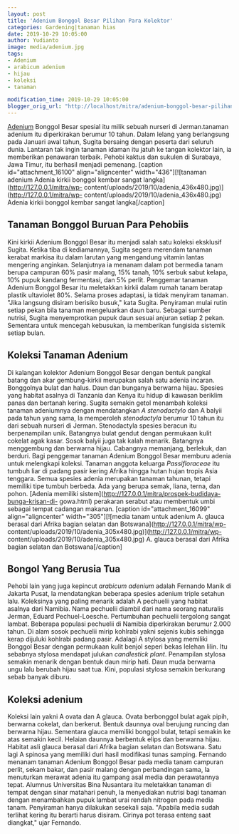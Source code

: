 ```yaml
---
layout: post
title: 'Adenium Bonggol Besar Pilihan Para Kolektor'
categories: Gardening|tanaman hias
date: 2019-10-29 10:05:00
author: Yudianto
image: media/adenium.jpg
tags:
- Adenium
- arabicum adenium
- hijau
- koleksi
- tanaman

modification_time: 2019-10-29 10:05:00
blogger_orig_url: "http://localhost/mitra/adenium-bonggol-besar-pilihan-para.html"
---
```


[Adenium](http://127.0.0.1/mitra/topik/adenium "Adenium") Bonggol Besar
spesial itu milik sebuah nurseri di Jerman.tanaman adenium itu diperkirakan
berumur 10 tahun. Dalam lelang yang berlangsung pada Januari awal tahun,
Sugita bersaing dengan peserta dari seluruh dunia. Lantaran tak ingin tanaman
idaman itu jatuh ke tangan kolektor lain, ia memberikan penawaran terbaik.
Pehobi kaktus dan sukulen di Surabaya, Jawa Timur, itu berhasil menjadi
pemenang. [caption id="attachment_16100" align="aligncenter"
width="436"][![tanaman adenium Adenia kirkii bonggol kembar sangat
langka](http://127.0.0.1/mitra/wp-
content/uploads/2019/10/adenia_436x480.jpg)](http://127.0.0.1/mitra/wp-
content/uploads/2019/10/adenia_436x480.jpg) Adenia kirkii bonggol kembar
sangat langka[/caption]

## Tanaman Bonggol Buruan Para Pehobiis

Kini kirkii Adenium Bonggol Besar itu menjadi salah satu koleksi eksklusif
Sugita. Ketika tiba di kediamannya, Sugita segera merendam tanaman kerabat
markisa itu dalam larutan yang mengandung vitamin lantas mengering anginkan.
Selanjutnya ia menanam dalam pot bermedia tanam berupa campuran 60% pasir
malang, 15% tanah, 10% serbuk sabut kelapa, 10% pupuk kandang fermentasi, dan
5% perlit. Penggemar tanaman Adenium Bonggol Besar itu meletakkan kirkii dalam
rumah tanam beratap plastik ultaviolet 80%. Selama proses adaptasi, ia tidak
menyiram tanaman. "Jika langsung disiram berisiko busuk," kata Sugita.
Penyiraman mulai rutin setiap pekan bila tanaman mengeluarkan daun baru.
Sebagai sumber nutrisi, Sugita menyemprotkan pupuk daun sesuai anjuran setiap
2 pekan. Sementara untuk mencegah kebusukan, ia memberikan fungisida sistemik
setiap bulan.

## Koleksi Tanaman Adenium

Di kalangan kolektor Adenium Bonggol Besar dengan bentuk pangkal batang dan
akar gembung-kirkii merupakan salah satu adenia incaran. Bonggolnya bulat dan
halus. Daun dan bunganya berwarna hijau. Spesies yang habitat asalnya di
Tanzania dan Kenya itu hidup di kawasan beriklim panas dan bertanah kering.
Sugita semakin getol menambah koleksi tanaman adeniumnya dengan mendatangkan
_A stenodactylo_ dan A balyii pada tahun yang sama, la memperoleh
_stenodactyla_ berumur 10 tahun itu dari sebuah nurseri di Jerman.
Stenodactyla spesies beracun itu berpenampilan unik. Batangnya bulat gendut
dengan permukaan kulit cokelat agak kasar. Sosok balyii juga tak kalah
menarik. Batangnya menggembung dan berwarna hijau. Cabangnya memanjang,
berlekuk, dan berduri. Bagi penggemar tanaman Adenium Bonggol Besar memburu
adenia untuk melengkapi koleksi. Tanaman anggota keluarga _Passifloraceae_ itu
tumbuh liar di padang pasir kering Afrika hingga hutan hujan tropis Asia
tenggara. Semua spesies adenia merupakan tanaman tahunan, tetapi memiliki tipe
tumbuh berbeda. Ada yang berupa semak, liana, terna, dan pohon. [Adenia
memiliki sistem](http://127.0.0.1/mitra/prospek-budidaya-bunga-krisan-di-
gowa.html) perakaran serabut atau membentuk umbi sebagai tempat cadangan
makanan. [caption id="attachment_16099" align="aligncenter"
width="305"][![media tanam untuk adenium A. glauca berasal dari Afrika bagian
selatan dan Botswana](http://127.0.0.1/mitra/wp-
content/uploads/2019/10/adenia_305x480.jpg)](http://127.0.0.1/mitra/wp-
content/uploads/2019/10/adenia_305x480.jpg) A. glauca berasal dari Afrika
bagian selatan dan Botswana[/caption]

## Bongol Yang Berusia Tua

Pehobi lain yang juga kepincut _arabicum adenium_ adalah Fernando Manik di
Jakarta Pusat, la mendatangkan beberapa spesies adenium triple setahun lalu.
Koleksinya yang paling menarik adalah A pechuelii yang habitat asalnya dari
Namibia. Nama pechuelii diambil dari nama seorang naturalis Jerman, Eduard
Pechuel-Loesche. Pertumbuhan pechuelii tergolong sangat lambat. Beberapa
populasi pechuelii di Namibia diperkirakan berumur 2.000 tahun. Di alam sosok
pechuelii mirip kohlrabi yakni sejenis kubis sehingga kerap dijuluki kohlrabi
padang pasir. Adalagi A stylosa yang memiliki Bonggol Besar dengan permukaan
kulit benjol seperi bekas lelehan lilin. Itu sebabnya stylosa mendapat julukan
_candlestick plant_. Penampilan stylosa semakin menarik dengan bentuk daun
mirip hati. Daun muda berwarna ungu lalu berubah hijau saat tua. Kini,
populasi stylosa semakin berkurang sebab banyak diburu.

## Koleksi adenium

Koleksi lain yakni A ovata dan A glauca. Ovata berbonggol bulat agak pipih,
berwarna cokelat, dan berkerut. Bentuk daunnya oval berujung runcing dan
berwarna hijau. Sementara glauca memiliki bonggol bulat, tetapi semakin ke
atas semakin kecil. Helaian daunnya berbentuk elips dan berwarna hijau.
Habitat asli glauca berasal dari Afrika bagian selatan dan Botswana. Satu lagi
A spinosa yang memiliki duri hasil modifikasi tunas samping. Fernando menanam
tanaman Adenium Bonggol Besar pada media tanam campuran perlit, sekam bakar,
dan pasir malang dengan perbandingan sama, la menuturkan merawat adenia itu
gampang asal media dan perawatannya tepat. Alumnus Universitas Bina Nusantara
itu meletakkan tanaman di tempat dengan sinar matahari penuh, la menyediakan
nutrisi bagi tanaman dengan menambahkan pupuk lambat urai rendah nitrogen pada
media tanam. Penyiraman hanya dilakukan sesekali saja. "Apabila media sudah
terlihat kering itu berarti harus disiram. Cirinya pot terasa enteng saat
diangkat," ujar Fernando.


